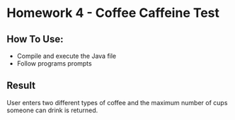 # Homework 4 - Coffee Caffeine Test

## How To Use:
- Compile and execute the Java file
- Follow programs prompts

## Result
User enters two different types of coffee and the maximum number of cups someone can drink is returned.

